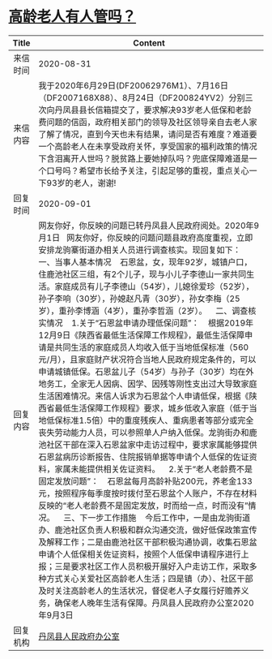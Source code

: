 # <a href="http://www.shangluo.gov.cn/zmhd/ldxxxx.jsp?urltype=leadermail.LeaderMailContentUrl&wbtreeid=1112&leadermailid=6394">高龄老人有人管吗？</a>
|Title|Content|
|:---:|---|
|来信时间|2020-08-31|
|来信内容|我于2020年6月29日(DF20062976M1）、7月16日（DF2007168X88）、8月24日（DF200824YV2）分别三次向丹凤县县长信箱提交了，要求解决93岁老人低保和老龄费问题的信函，政府相关部门的领导及社区领导亲自去老人家了解了情况，直到今天也未有结果，请问是否有难度？难道要一个高龄老人在未享受政府关怀，享受国家的福利政策的情况下含泪离开人世吗？脱贫路上要她掉队吗？兜底保障难道是一个口号吗？希望市长给予关注，引起足够的重视，重点关心一下93岁的老人，谢谢!|
|回复时间|2020-09-01|
|回复内容|网友你好，你反映的问题已转丹凤县人民政府阅处。2020年9月1日   网友你好，你反映的问题问题县政府高度重视，立即安排龙驹寨街道办相关人员进行调查核实。现回复如下：    一、当事人基本情况    石恩盆，女，现年92岁，城镇户口，住鹿池社区三组，有2个儿子，现与小儿子李德山一家共同生活。家庭成员有儿子李德山（54岁），儿媳徐爱珍（52岁），孙子李响（30岁），孙媳赵凡青（30岁），孙女李梅（25岁），重孙李博涵（4岁），重孙李哲涵（2岁）。    二、调查核实情况    1.关于“石恩盆申请办理低保问题”：    根据2019年12月9日《陕西省最低生活保障工作规程》，最低生活保障申请是共同生活的家庭成员人均收入低于当地低保标准（560元/月），且家庭财产状况符合当地人民政府规定条件的，可以申请城镇低保。石恩盆儿子（54岁）与孙子（30岁）均在外地务工，全家无人因病、因学、因残等刚性支出过大导致家庭生活困难情况。来信人诉求为石恩盆个人申请低保，根据《陕西省最低生活保障工作规程》要求，城乡低收入家庭（低于当地低保标准1.5倍）中的重度残疾人、重病患者等部分或完全丧失劳动能力人员，可以参照单人户纳入低保。龙驹街办和鹿池社区干部在深入石恩盆家中走访过程中，要求家属能够提供石恩盆病历诊断报告、住院报销单据等申请个人低保的佐证资料，家属未能提供相关佐证资料。    2.关于“老人老龄费不是固定发放问题”：    石恩盆每月高龄补贴200元，养老金133元，按照程序每季度按时拨付至石恩盆个人账户，不存在材料反映的“老人老龄费不是固定发放，时而给一点，时而没有”情况。    三、下一步工作措施    今后工作中，一是由龙驹街道办、鹿池社区负责人积极和群众沟通交流，做好低保政策宣传及解释工作；二是由鹿池社区干部积极沟通协调，收集石恩盆申请个人低保相关佐证资料，按照个人低保申请程序进行上报；三是要求社区工作人员积极开展好入户走访工作，采取多种方式关心关爱社区高龄老人生活；四是镇（办）、社区干部及时关注高龄老人的生活状况，督促老人子女履行好赡养义务，确保老人晚年生活有保障。丹凤县人民政府办公室2020年9月3日|
|回复机构|<a href="../../categories/agencies/丹凤县人民政府办公室.md">丹凤县人民政府办公室</a>|
